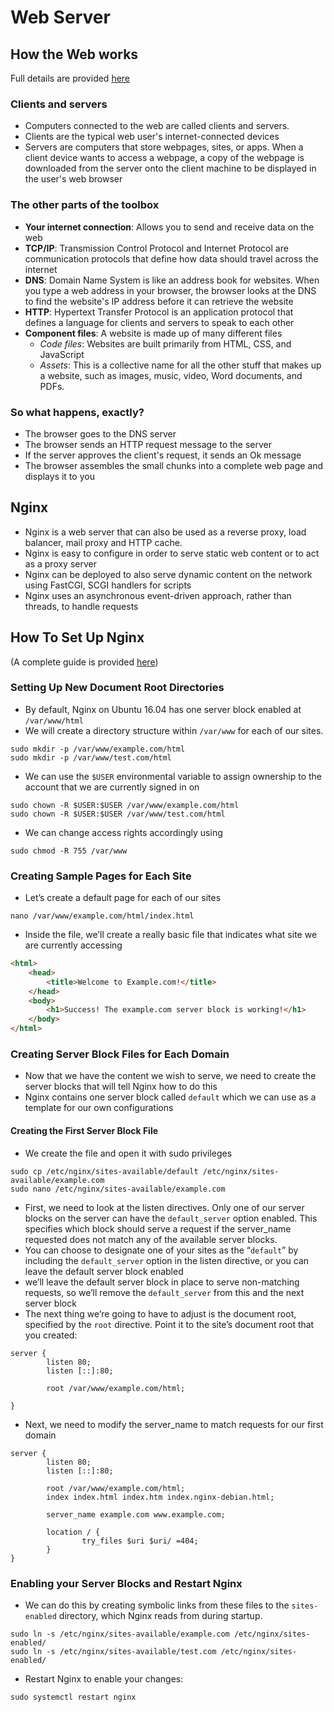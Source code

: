 # Web Server

## How the Web works

Full details are provided [here](https://developer.mozilla.org/en-US/docs/Learn/Getting_started_with_the_web/How_the_Web_works)

### Clients and servers

- Computers connected to the web are called clients and servers.
- Clients are the typical web user's internet-connected devices
- Servers are computers that store webpages, sites, or apps. When a client device wants to access a webpage, a copy of the webpage is downloaded from the server onto the client machine to be displayed in the user's web browser

### The other parts of the toolbox

- **Your internet connection**: Allows you to send and receive data on the web
- **TCP/IP**: Transmission Control Protocol and Internet Protocol are communication protocols that define how data should travel across the internet
- **DNS**: Domain Name System is like an address book for websites. When you type a web address in your browser, the browser looks at the DNS to find the website's IP address before it can retrieve the website
- **HTTP**: Hypertext Transfer Protocol is an application protocol that defines a language for clients and servers to speak to each other
- **Component files**: A website is made up of many different files
  - *Code files*: Websites are built primarily from HTML, CSS, and JavaScript
  - *Assets*: This is a collective name for all the other stuff that makes up a website, such as images, music, video, Word documents, and PDFs.

### So what happens, exactly?
- The browser goes to the DNS server
- The browser sends an HTTP request message to the server
- If the server approves the client's request, it sends an Ok message
- The browser assembles the small chunks into a complete web page and displays it to you

## Nginx

- Nginx is a web server that can also be used as a reverse proxy, load balancer, mail proxy and HTTP cache.
- Nginx is easy to configure in order to serve static web content or to act as a proxy server
- Nginx can be deployed to also serve dynamic content on the network using FastCGI, SCGI handlers for scripts
- Nginx uses an asynchronous event-driven approach, rather than threads, to handle requests

## How To Set Up Nginx

(A complete guide is provided [here](https://www.digitalocean.com/community/tutorials/how-to-set-up-nginx-server-blocks-virtual-hosts-on-ubuntu-16-04))

### Setting Up New Document Root Directories

- By default, Nginx on Ubuntu 16.04 has one server block enabled at `/var/www/html`
- We will create a directory structure within `/var/www` for each of our sites.

```console
sudo mkdir -p /var/www/example.com/html
sudo mkdir -p /var/www/test.com/html
```

- We can use the `$USER` environmental variable to assign ownership to the account that we are currently signed in on

```console
sudo chown -R $USER:$USER /var/www/example.com/html
sudo chown -R $USER:$USER /var/www/test.com/html
```

- We can change access rights accordingly using

```console
sudo chmod -R 755 /var/www
```

### Creating Sample Pages for Each Site

- Let’s create a default page for each of our sites

```console
nano /var/www/example.com/html/index.html
```

- Inside the file, we’ll create a really basic file that indicates what site we are currently accessing

```html
<html>
    <head>
        <title>Welcome to Example.com!</title>
    </head>
    <body>
        <h1>Success! The example.com server block is working!</h1>
    </body>
</html>
```

### Creating Server Block Files for Each Domain

- Now that we have the content we wish to serve, we need to create the server blocks that will tell Nginx how to do this
- Nginx contains one server block called `default` which we can use as a template for our own configurations

#### Creating the First Server Block File

- We create the file and open it with sudo privileges

```console
sudo cp /etc/nginx/sites-available/default /etc/nginx/sites-available/example.com
sudo nano /etc/nginx/sites-available/example.com
```

- First, we need to look at the listen directives. Only one of our server blocks on the server can have the `default_server` option enabled. This specifies which block should serve a request if the server_name requested does not match any of the available server blocks.
- You can choose to designate one of your sites as the “`default`” by including the `default_server` option in the listen directive, or you can leave the default server block enabled
- we’ll leave the default server block in place to serve non-matching requests, so we’ll remove the `default_server` from this and the next server block
- The next thing we’re going to have to adjust is the document root, specified by the `root` directive. Point it to the site’s document root that you created:

```console
server {
        listen 80;
        listen [::]:80;

        root /var/www/example.com/html;

}
```

- Next, we need to modify the server_name to match requests for our first domain

```console
server {
        listen 80;
        listen [::]:80;

        root /var/www/example.com/html;
        index index.html index.htm index.nginx-debian.html;

        server_name example.com www.example.com;

        location / {
                try_files $uri $uri/ =404;
        }
}
```

### Enabling your Server Blocks and Restart Nginx

- We can do this by creating symbolic links from these files to the `sites-enabled` directory, which Nginx reads from during startup.

```console
sudo ln -s /etc/nginx/sites-available/example.com /etc/nginx/sites-enabled/
sudo ln -s /etc/nginx/sites-available/test.com /etc/nginx/sites-enabled/
```

- Restart Nginx to enable your changes:

```console
sudo systemctl restart nginx
```
